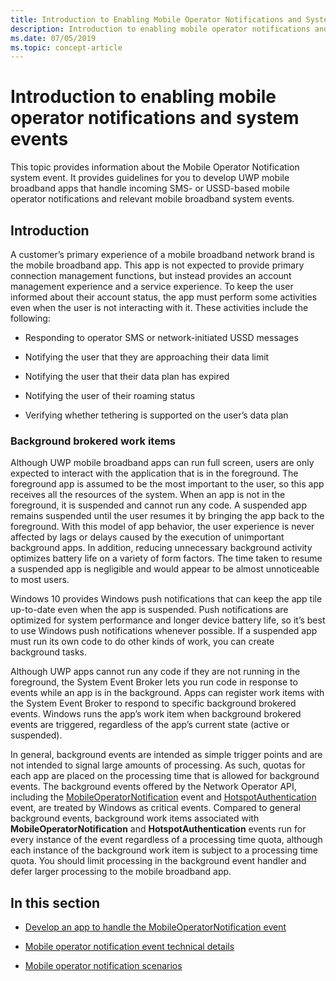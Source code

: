 ```yaml
---
title: Introduction to Enabling Mobile Operator Notifications and System Events
description: Introduction to enabling mobile operator notifications and system events
ms.date: 07/05/2019
ms.topic: concept-article
---
```


# Introduction to enabling mobile operator notifications and system events


This topic provides information about the Mobile Operator Notification system event. It provides guidelines for you to develop UWP mobile broadband apps that handle incoming SMS- or USSD-based mobile operator notifications and relevant mobile broadband system events.

## Introduction


A customer’s primary experience of a mobile broadband network brand is the mobile broadband app. This app is not expected to provide primary connection management functions, but instead provides an account management experience and a service experience. To keep the user informed about their account status, the app must perform some activities even when the user is not interacting with it. These activities include the following:

-   Responding to operator SMS or network-initiated USSD messages

-   Notifying the user that they are approaching their data limit

-   Notifying the user that their data plan has expired

-   Notifying the user of their roaming status

-   Verifying whether tethering is supported on the user’s data plan

### Background brokered work items

Although UWP mobile broadband apps can run full screen, users are only expected to interact with the application that is in the foreground. The foreground app is assumed to be the most important to the user, so this app receives all the resources of the system. When an app is not in the foreground, it is suspended and cannot run any code. A suspended app remains suspended until the user resumes it by bringing the app back to the foreground. With this model of app behavior, the user experience is never affected by lags or delays caused by the execution of unimportant background apps. In addition, reducing unnecessary background activity optimizes battery life on a variety of form factors. The time taken to resume a suspended app is negligible and would appear to be almost unnoticeable to most users.

Windows 10 provides Windows push notifications that can keep the app tile up-to-date even when the app is suspended. Push notifications are optimized for system performance and longer device battery life, so it’s best to use Windows push notifications whenever possible. If a suspended app must run its own code to do other kinds of work, you can create background tasks.

Although UWP apps cannot run any code if they are not running in the foreground, the System Event Broker lets you run code in response to events while an app is in the background. Apps can register work items with the System Event Broker to respond to specific background brokered events. Windows runs the app’s work item when background brokered events are triggered, regardless of the app’s current state (active or suspended).

In general, background events are intended as simple trigger points and are not intended to signal large amounts of processing. As such, quotas for each app are placed on the processing time that is allowed for background events. The background events offered by the Network Operator API, including the [MobileOperatorNotification](mobile-operator-notification-event-technical-details.md) event and [HotspotAuthentication](handling-the-hotspot-authentication-event.md) event, are treated by Windows as critical events. Compared to general background events, background work items associated with **MobileOperatorNotification** and **HotspotAuthentication** events run for every instance of the event regardless of a processing time quota, although each instance of the background work item is subject to a processing time quota. You should limit processing in the background event handler and defer larger processing to the mobile broadband app.

## In this section


-   [Develop an app to handle the MobileOperatorNotification event](develop-an-app-to-handle-the-mobileoperatornotification-event.md)

-   [Mobile operator notification event technical details](mobile-operator-notification-event-technical-details.md)

-   [Mobile operator notification scenarios](mobile-operator-notification-scenarios.md)

 

 





